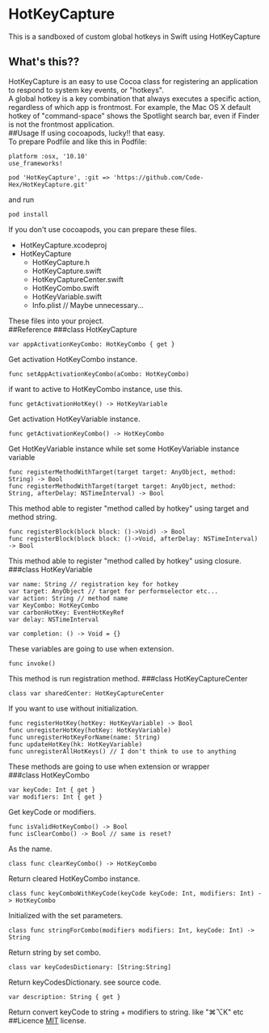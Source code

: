 # HotKeyCapture
This is a sandboxed of custom global hotkeys in Swift using HotKeyCapture
## What's this??
HotKeyCapture is an easy to use Cocoa class for registering an application to respond to system key events, or "hotkeys".  
A global hotkey is a key combination that always executes a specific action, regardless of which app is frontmost. For example, the Mac OS X default hotkey of "command-space" shows the Spotlight search bar, even if Finder is not the frontmost application.  
##Usage
If using cocoapods, lucky!! that easy.  
To prepare Podfile and like this in Podfile:  
```
platform :osx, '10.10'
use_frameworks!

pod 'HotKeyCapture', :git => 'https://github.com/Code-Hex/HotKeyCapture.git'
```
and run  
```
pod install
```
If you don't use cocoapods, you can prepare these files. 
- HotKeyCapture.xcodeproj
- HotKeyCapture
  - HotKeyCapture.h
  - HotKeyCapture.swift
  - HotKeyCaptureCenter.swift
  - HotKeyCombo.swift
  - HotKeyVariable.swift
  - Info.plist // Maybe unnecessary...  

These files into your project.  
##Reference
###class HotKeyCapture
```
var appActivationKeyCombo: HotKeyCombo { get }
```
Get activation HotKeyCombo instance.  
```
func setAppActivationKeyCombo(aCombo: HotKeyCombo)
```
if want to active to HotKeyCombo instance, use this.  
```
func getActivationHotKey() -> HotKeyVariable
```
Get activation HotKeyVariable instance.  
```
func getActivationKeyCombo() -> HotKeyCombo
```
Get HotKeyVariable instance while set some HotKeyVariable instance variable  
```
func registerMethodWithTarget(target target: AnyObject, method: String) -> Bool
func registerMethodWithTarget(target target: AnyObject, method: String, afterDelay: NSTimeInterval) -> Bool
```
This method able to register "method called by hotkey" using target and method string.  
```
func registerBlock(block block: ()->Void) -> Bool
func registerBlock(block block: ()->Void, afterDelay: NSTimeInterval) -> Bool
```
This method able to register "method called by hotkey" using closure.  
###class HotKeyVariable

```
var name: String // registration key for hotkey
var target: AnyObject // target for performselector etc...
var action: String // method name
var KeyCombo: HotKeyCombo
var carbonHotKey: EventHotKeyRef
var delay: NSTimeInterval

var completion: () -> Void = {}
```
These variables are going to use when extension.  
```
func invoke()
```
This method is run registration method.
###class HotKeyCaptureCenter
```
class var sharedCenter: HotKeyCaptureCenter
```
If you want to use without initialization.
```
func registerHotKey(hotKey: HotKeyVariable) -> Bool
func unregisterHotKey(hotKey: HotKeyVariable)
func unregisterHotKeyForName(name: String)
func updateHotKey(hk: HotKeyVariable)
func unregisterAllHotKeys() // I don't think to use to anything
```
These methods are going to use when extension or wrapper  
###class HotKeyCombo
```
var keyCode: Int { get }
var modifiers: Int { get }
```
Get keyCode or modifiers.
```
func isValidHotKeyCombo() -> Bool
func isClearCombo() -> Bool // same is reset?
```
As the name.
```
class func clearKeyCombo() -> HotKeyCombo
```
Return cleared HotKeyCombo instance.  
```
class func keyComboWithKeyCode(keyCode keyCode: Int, modifiers: Int) -> HotKeyCombo
```
Initialized with the set parameters.  
```
class func stringForCombo(modifiers modifiers: Int, keyCode: Int) -> String
```
Return string by set combo.  
```
class var keyCodesDictionary: [String:String]
```
Return keyCodesDictionary. see source code.  
```
var description: String { get }
```
Return convert keyCode to string + modifiers to string. like "⌘⌥K" etc
##Licence
[MIT](https://github.com/Code-Hex/HotKeyCapture/blob/master/LICENSE) license.
